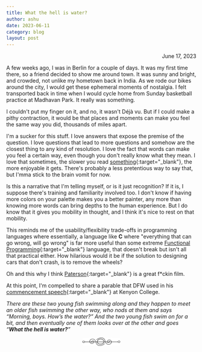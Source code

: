```yaml
---
title: What the hell is water?
author: ashu
date: 2023-06-11
category: blog
layout: post
---
```

<div class="date" style="text-align: right;">June 17, 2023</div>

A few weeks ago, I was in Berlin for a couple of days. It was my first time there, so a friend decided to show me around town. It was sunny and bright, and crowded, not unlike my hometown back in India. As we rode our bikes around the city, I would get these ephemeral moments of nostalgia. I felt transported back in time when I would cycle home from Sunday basketball practice at Madhavan Park. It really was something.

I couldn't put my finger on it, and no, it wasn't Déjà vu. But if I could make a pithy contraction, it would be that places and moments can make you feel the same way you did, thousands of miles apart.  

I'm a sucker for this stuff. I love answers that expose the premise of the question. I love questions that lead to more questions and somehow are the closest thing to any kind of resolution. I love the fact that words can make you feel a certain way, even though you don't really know what they mean. I love that sometimes, the slower you read [something](https://www.poetryfoundation.org/poems/42661/to-the-harbormaster){:target="_blank"}, the more enjoyable it gets. There's probably a less pretentious way to say that, but I'mma stick to the brain vomit for now.  

Is this a narrative that I'm telling myself, or is it just recognition? If it is, I suppose there's training and familiarity involved too. I don't know if having more colors on your palette makes you a better painter, any more than knowing more words can bring depths to the human experience. But I do know that it gives you mobility in thought, and I think it's nice to rest on that mobility.

This reminds me of the usability/flexibility trade-offs in programming languages where essentially, a language like **C** where "everything that can go wrong, will go wrong" is far more useful than some extreme [Functional Programming](https://en.wikipedia.org/wiki/Functional_programming){:target="_blank"} language, that doesn't break but isn't all that practical either. How hilarious would it be if the solution to designing cars that don't crash, is to remove the wheels? 

Oh and this why I think [Paterson](https://www.rottentomatoes.com/m/paterson){:target="_blank"} is a great f$*$ckin film. 

At this point, I'm compelled to share a parable that DFW used in his [commencement speech](http://bulletin-archive.kenyon.edu/x4280.html){:target="_blank"} at Kenyon College. 

*There are these two young fish swimming along and they happen to meet an older fish swimming the other way, who nods at them and says “Morning, boys. How’s the water?” And the two young fish swim on for a bit, and then eventually one of them looks over at the other and goes “**What the hell is water?**”*


<div style="display: flex; justify-content: center;">
  <img src="/assets/images/230617-page-ending-flourish.png" alt="image" style="max-width: 100px;">
</div>
